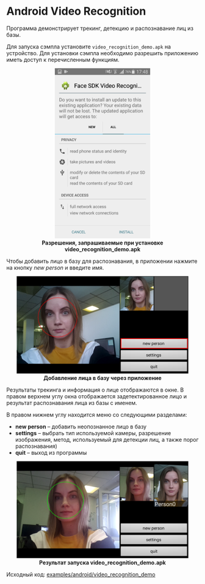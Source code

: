 # Android Video Recognition

Программа демонстрирует трекинг, детекцию и распознавание лиц из базы.

Для запуска сэмпла установите `video_recognition_demo.apk` на устройство. Для установки сэмпла необходимо разрешить приложению иметь доступ к перечисленным функциям.

<p align="center">
<img width="250" src="../../../img/video_recognition_apk_permissions_en.png"><br>
<b>Разрешения, запрашиваемые при установке video_recognition_demo.apk</b>
</p>

Чтобы добавить лицо в базу для распознавания, в приложении нажмите на кнопку *new person* и введите имя.

<p align="center">
<img width="450" src="../../../img/video_rec_new_person.png"><br>
<b>Добавление лица в базу через приложение</b>
</p>

Результаты трекинга и информация о лице отображаются в окне. В правом верхнем углу окна отображается задетектированное лицо и результат распознавания лица из базы с именем.

В правом нижнем углу находится меню со следующими разделами:
* **new person** – добавить неопознанное лицо в базу
* **settings** – выбрать тип используемой камеры, разрешение изображения, метод, используемый для детекции лиц, а также порог распознавания)
* **quit** – выход из программы

<p align="center">
<img width="450" src="../../../img/video_rec_result.png"><br>
<b>Результат запуска video_recognition_demo.apk</b>
</p>

Исходный код: [examples/android/video_recognition_demo](../../../../examples/android/video_recognition_demo)
